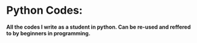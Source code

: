 # Python Codes:
**All the codes I write as a student in python. Can be re-used and reffered to by beginners in programming.**
